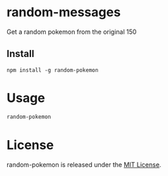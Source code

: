 # random-messages

Get a random pokemon from the original 150

## Install

```npm
npm install -g random-pokemon
```

# Usage

```bash
random-pokemon
```

# License
random-pokemon is released under the [MIT License](https://opensource.org/licenses/MIT).